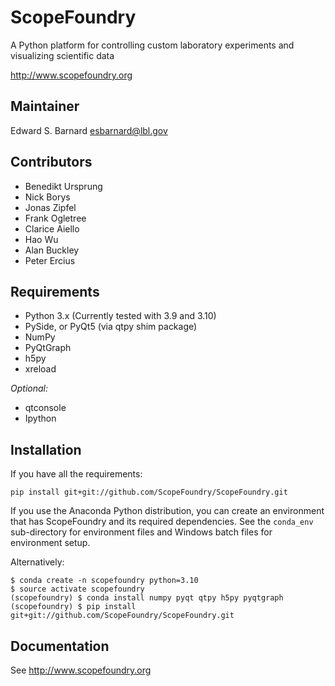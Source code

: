 ScopeFoundry
============

A Python platform for controlling custom laboratory 
experiments and visualizing scientific data

<http://www.scopefoundry.org>

Maintainer
----------

Edward S. Barnard <esbarnard@lbl.gov>

Contributors
------------

* Benedikt Ursprung
* Nick Borys
* Jonas Zipfel
* Frank Ogletree
* Clarice Aiello
* Hao Wu
* Alan Buckley
* Peter Ercius


Requirements
------------

* Python 3.x (Currently tested with 3.9 and 3.10)
* PySide, or PyQt5 (via qtpy shim package)
* NumPy
* PyQtGraph
* h5py
* xreload

_Optional:_

* qtconsole
* Ipython
  
Installation
------------

If you have all the requirements:

```
pip install git+git://github.com/ScopeFoundry/ScopeFoundry.git
```

If you use the Anaconda Python distribution, you can create an environment
that has ScopeFoundry and its required dependencies. See the `conda_env`
sub-directory for environment files and Windows batch files for environment
setup.

Alternatively:

```
$ conda create -n scopefoundry python=3.10
$ source activate scopefoundry
(scopefoundry) $ conda install numpy pyqt qtpy h5py pyqtgraph
(scopefoundry) $ pip install git+git://github.com/ScopeFoundry/ScopeFoundry.git
```

Documentation
-------------

See <http://www.scopefoundry.org>
